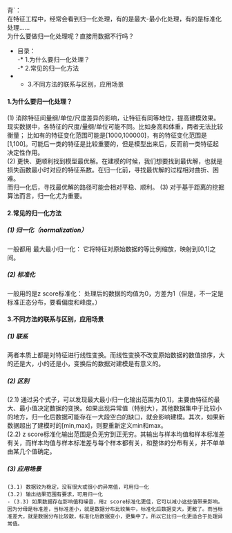 背`：  
在特征工程中，经常会看到归一化处理，有的是最大-最小化处理，有的是标准化处理……  
为什么要做归一化处理呢？直接用数据不行吗？    

- 目录：  
-* 1.为什么要归一化处理？  
-* 2.常见的归一化方法  
- * 3.不同方法的联系与区别，应用场景

#### 1.为什么要归一化处理？  
(1) 消除特征间量纲/单位/尺度差异的影响，让特征有同等地位，提高建模效果。现实数据中，各特征的尺度/量纲/单位可能不同。比如身高和体重，两者无法比较衡量；
比如有的特征变化范围可能是\[1000,100000]，有的特征变化范围是\[1,100]。可能后一类的特征是比较重要的，但是模型出来后，反而前一类特征起决定性作用。  
(2) 更快、更顺利找到模型最优解。在建模的时候，我们想要找到最优解，也就是损失函数最小时对应的特征系数。在归一化前，寻找最优解的过程相对曲折、困难。  
而归一化后，寻找最优解的路径可能会相对平稳、顺利。
(3) 对于基于距离的挖掘算法而言，归一化尤为重要。  


#### 2.常见的归一化方法  
##### (1) 归一化（normalization）
一般都用 最大最小归一化：
它将特征对原始数据的等比例缩放，映射到\[0,1]之间。
##### (2) 标准化
一般用的是z score标准化：
处理后的数据的均值为0，方差为1（但是，不一定是标准正态分布，要看偏度和峰度。）

#### 3.不同方法的联系与区别，应用场景
##### (1) 联系   
两者本质上都是对特征进行线性变换。而线性变换不改变原始数据的数值排序，大的还是大，小的还是小，变换后的数据对建模是有意义的。
##### (2) 区别  
(2.1) 通过另个式子，可以发现最大最小归一化输出范围为\[0,1]，主要由特征的最大、最小值决定数据的变换。如果出现异常值（特别大），其他数据集中于比较小的地方，归一化后数据可能存在一大段空白的缺口，就会影响建模。其次，如果新数据超出了建模时的\[min,max]，则要重新定义min和max。  
(2.2) z score标准化输出范围是负无穷到正无穷。其输出与样本均值和样本标准差有关，而样本均值与样本标准差与每个样本都有关，和整体的分布有关，并不单单由某几个值确定。  
##### (3) 应用场景    
    (3.1) 数据较为稳定，没有很大或很小的异常值，可用归一化  
    (3.2) 输出结果范围有要求，可用归一化
    - (3.3) 如果数据存在影响值和噪音，用z score标准化更佳，它可以减小这些值带来影响。因为分母是标准差，当标准差小，就是数据分布比较集中，标准化后数据变大，更散了。而当标准差大，就是数据分布比较散，标准化后数据变小，更集中了。所以它比归一化更适合于处理异常值。  




